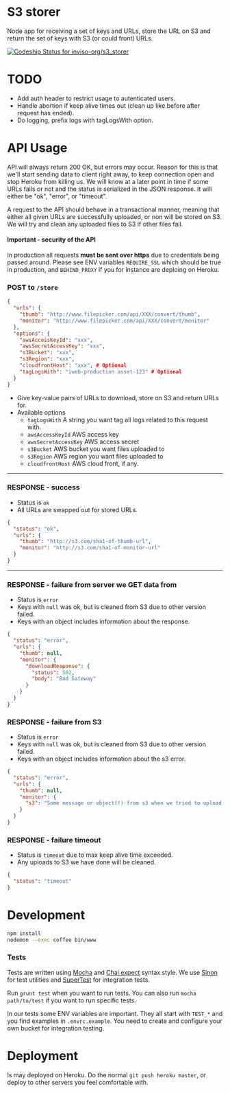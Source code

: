 # S3 storer

Node app for receiving a set of keys and URLs, store the URL on S3 and
return the set of keys with S3 (or could front) URLs.

[ ![Codeship Status for inviso-org/s3_storer](https://www.codeship.io/projects/650e6580-2260-0132-8503-364bcc8fbc9d/status)](https://www.codeship.io/projects/36519)

# TODO

* Add auth header to restrict usage to autenticated users.
* Handle abortion if keep alive times out (clean up like before after request has ended).
* Do logging, prefix logs with tagLogsWith option.


# API Usage

API will always return 200 OK, but errors may occur. Reason for this is that we'll
start sending data to client right away, to keep connection open and stop Heroku from killing us.
We will know at a later point in time if some URLs fails or not and the status is serialized
in the JSON response. It will either be "ok", "error", or "timeout".

A request to the API should behave in a transactional manner, meaning that either all
given URLs are successfully uploaded, or non will be stored on S3. We will try and clean
any uploaded files to S3 if other files fail.

#### Important - security of the API
In production all requests **must be sent over https** due to credentials being passed around. Please
see ENV variables `REQUIRE_SSL` which should be true in production, and `BEHIND_PROXY` if you for instance
are deploing on Heroku.

### POST to `/store`
```json
{
  "urls": {
    "thumb": "http://www.filepicker.com/api/XXX/convert/thumb",
    "monitor": "http://www.filepicker.com/api/XXX/convert/monitor"
  },
  "options": {
    "awsAccessKeyId": "xxx",
    "awsSecretAccessKey": "xxx",
    "s3Bucket": "xxx",
    "s3Region": "xxx",
    "cloudfrontHost": "xxx", # Optional
    "tagLogsWith": "iweb-production asset-123" # Optional
  }
}
```
* Give key-value pairs of URLs to download, store on S3 and return URLs for.
* Available options
  * `tagLogsWith` A string you want tag all logs related to this request with.
  * `awsAccessKeyId` AWS access key
  * `awsSecretAccessKey` AWS access secret
  * `s3Bucket` AWS bucket you want files uploaded to
  * `s3Region` AWS region you want files uploaded to
  * `cloudfrontHost` AWS cloud front, if any.

--------------------------------

### RESPONSE - success
* Status is `ok`
* All URLs are swapped out for stored URLs.

```json
{
  "status": "ok",
  "urls": {
    "thumb": "http://s3.com/sha1-of-thumb-url",
    "monitor": "http://s3.com/sha1-of-monitor-url"
  }
}
```

--------------------------------


### RESPONSE - failure from server we GET data from
* Status is `error`
* Keys with `null` was ok, but is cleaned from S3 due to other version failed.
* Keys with an object includes information about the response.

```json
{
  "status": "error",
  "urls": {
    "thumb": null,
    "monitor": {
      "downloadResponse": {
        "status": 502,
        "body": "Bad Gateway"
      }
    }
  }
}
```

### RESPONSE - failure from S3
* Status is `error`
* Keys with `null` was ok, but is cleaned from S3 due to other version failed.
* Keys with an object includes information about the s3 error.

```json
{
  "status": "error",
  "urls": {
    "thumb": null,
    "monitor": {
      "s3": "Some message or object(!) from s3 when we tried to upload this file"
    }
  }
}
```


### RESPONSE - failure timeout
* Status is `timeout` due to max keep alive time exceeded.
* Any uploads to S3 we have done will be cleaned.

```json
{
  "status": "timeout"
}
```



# Development

```bash
npm install
nodemon --exec coffee bin/www
```




### Tests
Tests are written using [Mocha](http://visionmedia.github.io/mocha/) and
[Chai expect](http://chaijs.com/guide/styles/#expect) syntax style.
We use [Sinon](http://sinonjs.org/) for test utilities
and [SuperTest](https://github.com/visionmedia/supertest) for integration tests.

Run `grunt test` when you want to run tests.
You can also run `mocha path/to/test` if you want to run specific tests.

In our tests some ENV variables are important. They all start with `TEST_*`
and you find examples in `.envrc.example`. You need to create and configure your own bucket
for integration testing.


# Deployment
Is may deployed on Heroku. Do the normal `git push heroku master`, or deploy to other servers
you feel comfortable with.
